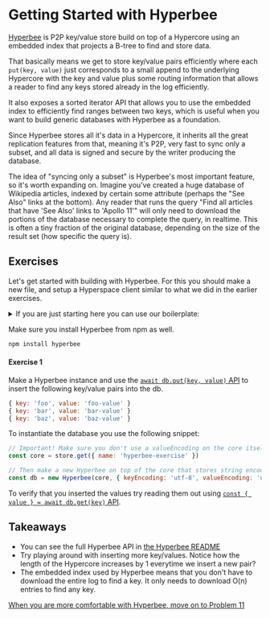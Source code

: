 # Getting Started with Hyperbee

[Hyperbee](https://github.com/mafintosh/hyperbee) is P2P key/value store build on top of a Hypercore using an embedded index that projects a B-tree to find and store data.

That basically means we get to store key/value pairs efficiently where each `put(key, value)` just corresponds to a small append to the underlying Hypercore with the key and value plus some routing information that allows a reader to find any keys stored already in the log efficiently.

It also exposes a sorted iterator API that allows you to use the embedded index to efficiently find ranges between two keys, which is useful when you want to build generic databases with Hyperbee as a foundation.

Since Hyperbee stores all it's data in a Hypercore, it inherits all the great replication features from that, meaning it's P2P, very fast to sync only a subset, and all data is signed and secure by the writer producing the database.

The idea of "syncing only a subset" is Hyperbee's most important feature, so it's worth expanding on. Imagine you've created a huge database of Wikipedia articles, indexed by certain some attribute (perhaps the "See Also" links at the bottom). Any reader that runs the query "Find all articles that have 'See Also' links to 'Apollo 11'" will only need to download the portions of the database necessary to complete the query, in realtime. This is often a tiny fraction of the original database, depending on the size of the result set (how specific the query is).

## Exercises

Let's get started with building with Hyperbee.
For this you should make a new file, and setup a Hyperspace client similar to what we did in the earlier exercises.

<details>
  <summary>If you are just starting here you can use our boilerplate:</summary>

```js
const { Client } = require('hyperspace')
const { corestore, replicate } = new Client()

async function main () {
  const store = corestore()
  const core = store.get({ name: 'hyperbee-exercise' })
}

main().catch((err) => {
  console.error(err.stack)
  process.exit(1)
})
```
</details>

Make sure you install Hyperbee from npm as well.

```sh
npm install hyperbee
```

#### Exercise 1

Make a Hyperbee instance and use the [`await db.put(key, value)` API](https://github.com/mafintosh/hyperbee#await-dbputkey-value) to insert the following key/value pairs into the db.

```js
{ key: 'foo', value: 'foo-value' }
{ key: 'bar', value: 'bar-value' }
{ key: 'baz', value: 'baz-value' }
```

To instantiate the database you use the following snippet:

```js
// Important! Make sure you don't use a valueEncoding on the core itself.
const core = store.get({ name: 'hyperbee-exercise' })

// Then make a new Hyperbee on top of the core that stores string encoded keys and values.
const db = new Hyperbee(core, { keyEncoding: 'utf-8', valueEncoding: 'utf-8' })
```

To verify that you inserted the values try reading them out using [`const { value } = await db.get(key)` API](https://github.com/mafintosh/hyperbee#-seq-key-value---await-dbgetkey).

## Takeaways

* You can see the full Hyperbee API in [the Hyperbee README](https://github.com/mafintosh)
* Try playing around with inserting more key/values. Notice how the length of the Hypercore increases by 1 everytime we insert a new pair?
* The embedded index used by Hyperbee means that you don't have to download the entire log to find a key. It only needs to download O(n) entries to find any key.

[When you are more comfortable with Hyperbee, move on to Problem 11](11.md)
